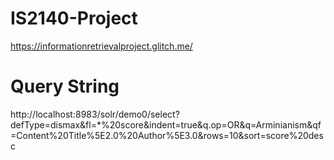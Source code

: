 # IS2140-Project

https://informationretrievalproject.glitch.me/ 


# Query String

http://localhost:8983/solr/demo0/select?defType=dismax&fl=*%20score&indent=true&q.op=OR&q=Arminianism&qf=Content%20Title%5E2.0%20Author%5E3.0&rows=10&sort=score%20desc
